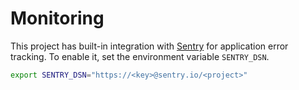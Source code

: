 # Monitoring

This project has built-in integration with [Sentry](https://sentry.io/) for application error tracking. To enable it, set the environment variable `SENTRY_DSN`.

```bash
export SENTRY_DSN="https://<key>@sentry.io/<project>"
